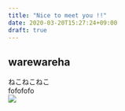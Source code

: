 ```yaml
---
title: "Nice to meet you !!"
date: 2020-03-20T15:27:24+09:00
draft: true
---
```


## warewareha
ねこねこねこ  
fofofofo  
![](https://i.imgur.com/7AdAKct.png)
